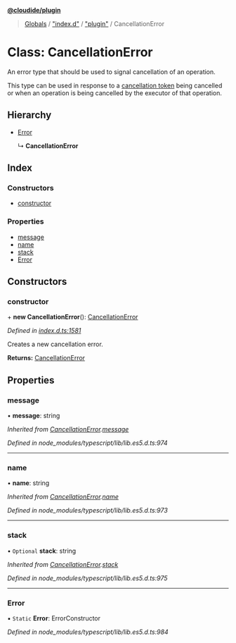 **[@cloudide/plugin](../README.md)**

> [Globals](../README.md) / ["index.d"](../modules/_index_d_.md) / ["plugin"](../modules/_index_d_._plugin_.md) / CancellationError

# Class: CancellationError

An error type that should be used to signal cancellation of an operation.

This type can be used in response to a [cancellation token](#CancellationToken)
being cancelled or when an operation is being cancelled by the
executor of that operation.

## Hierarchy

* [Error](_index_d_._plugin_.cancellationerror.md#error)

  ↳ **CancellationError**

## Index

### Constructors

* [constructor](_index_d_._plugin_.cancellationerror.md#constructor)

### Properties

* [message](_index_d_._plugin_.cancellationerror.md#message)
* [name](_index_d_._plugin_.cancellationerror.md#name)
* [stack](_index_d_._plugin_.cancellationerror.md#stack)
* [Error](_index_d_._plugin_.cancellationerror.md#error)

## Constructors

### constructor

\+ **new CancellationError**(): [CancellationError](_index_d_._plugin_.cancellationerror.md)

*Defined in [index.d.ts:1581](https://github.com/shuyaqian/cloudide-plugin-api/blob/6d83fa1/index.d.ts#L1581)*

Creates a new cancellation error.

**Returns:** [CancellationError](_index_d_._plugin_.cancellationerror.md)

## Properties

### message

•  **message**: string

*Inherited from [CancellationError](_index_d_._plugin_.cancellationerror.md).[message](_index_d_._plugin_.cancellationerror.md#message)*

*Defined in node_modules/typescript/lib/lib.es5.d.ts:974*

___

### name

•  **name**: string

*Inherited from [CancellationError](_index_d_._plugin_.cancellationerror.md).[name](_index_d_._plugin_.cancellationerror.md#name)*

*Defined in node_modules/typescript/lib/lib.es5.d.ts:973*

___

### stack

• `Optional` **stack**: string

*Inherited from [CancellationError](_index_d_._plugin_.cancellationerror.md).[stack](_index_d_._plugin_.cancellationerror.md#stack)*

*Defined in node_modules/typescript/lib/lib.es5.d.ts:975*

___

### Error

▪ `Static` **Error**: ErrorConstructor

*Defined in node_modules/typescript/lib/lib.es5.d.ts:984*
